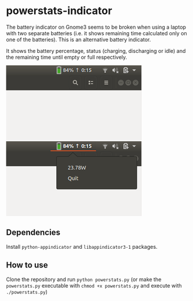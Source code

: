 # powerstats-indicator
The battery indicator on Gnome3 seems to be broken when using a laptop with two separate batteries (i.e. it shows remaining time calculated only on one of the batteries). This is an alternative battery indicator.

It shows the battery percentage, status (charging, discharging or idle) and the remaining time until empty or full respectively.

![Indicator](https://github.com/nilshellerhoff/powerstats-indicator/blob/master/indicator.png)
![Indicator menu](https://github.com/nilshellerhoff/powerstats-indicator/blob/master/indicator-menu.png)

## Dependencies
Install `python-appindicator` and `libappindicator3-1` packages.

## How to use
Clone the repository and run `python powerstats.py` (or make the `powerstats.py` executable with `chmod +x powerstats.py` and execute with `./powerstats.py`)
